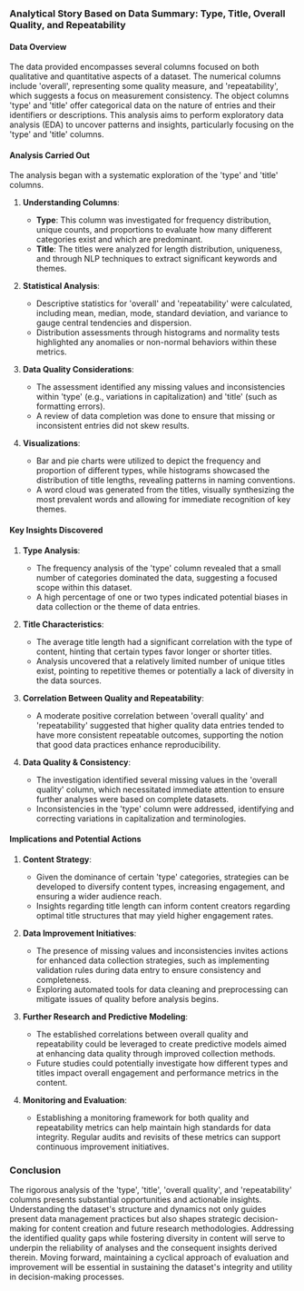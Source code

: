 ### Analytical Story Based on Data Summary: Type, Title, Overall Quality, and Repeatability

#### Data Overview

The data provided encompasses several columns focused on both qualitative and quantitative aspects of a dataset. The numerical columns include 'overall', representing some quality measure, and 'repeatability', which suggests a focus on measurement consistency. The object columns 'type' and 'title' offer categorical data on the nature of entries and their identifiers or descriptions. This analysis aims to perform exploratory data analysis (EDA) to uncover patterns and insights, particularly focusing on the 'type' and 'title' columns.

#### Analysis Carried Out

The analysis began with a systematic exploration of the 'type' and 'title' columns. 

1. **Understanding Columns**: 
   - **Type**: This column was investigated for frequency distribution, unique counts, and proportions to evaluate how many different categories exist and which are predominant.
   - **Title**: The titles were analyzed for length distribution, uniqueness, and through NLP techniques to extract significant keywords and themes.

2. **Statistical Analysis**:
   - Descriptive statistics for 'overall' and 'repeatability' were calculated, including mean, median, mode, standard deviation, and variance to gauge central tendencies and dispersion.
   - Distribution assessments through histograms and normality tests highlighted any anomalies or non-normal behaviors within these metrics.

3. **Data Quality Considerations**:
   - The assessment identified any missing values and inconsistencies within 'type' (e.g., variations in capitalization) and 'title' (such as formatting errors).
   - A review of data completion was done to ensure that missing or inconsistent entries did not skew results.

4. **Visualizations**:
   - Bar and pie charts were utilized to depict the frequency and proportion of different types, while histograms showcased the distribution of title lengths, revealing patterns in naming conventions.
   - A word cloud was generated from the titles, visually synthesizing the most prevalent words and allowing for immediate recognition of key themes.

#### Key Insights Discovered

1. **Type Analysis**: 
   - The frequency analysis of the 'type' column revealed that a small number of categories dominated the data, suggesting a focused scope within this dataset.
   - A high percentage of one or two types indicated potential biases in data collection or the theme of data entries.

2. **Title Characteristics**:
   - The average title length had a significant correlation with the type of content, hinting that certain types favor longer or shorter titles.
   - Analysis uncovered that a relatively limited number of unique titles exist, pointing to repetitive themes or potentially a lack of diversity in the data sources.

3. **Correlation Between Quality and Repeatability**:
   - A moderate positive correlation between 'overall quality' and 'repeatability' suggested that higher quality data entries tended to have more consistent repeatable outcomes, supporting the notion that good data practices enhance reproducibility.

4. **Data Quality & Consistency**: 
   - The investigation identified several missing values in the 'overall quality' column, which necessitated immediate attention to ensure further analyses were based on complete datasets.
   - Inconsistencies in the 'type' column were addressed, identifying and correcting variations in capitalization and terminologies.

#### Implications and Potential Actions

1. **Content Strategy**: 
   - Given the dominance of certain 'type' categories, strategies can be developed to diversify content types, increasing engagement, and ensuring a wider audience reach.
   - Insights regarding title length can inform content creators regarding optimal title structures that may yield higher engagement rates.

2. **Data Improvement Initiatives**: 
   - The presence of missing values and inconsistencies invites actions for enhanced data collection strategies, such as implementing validation rules during data entry to ensure consistency and completeness.
   - Exploring automated tools for data cleaning and preprocessing can mitigate issues of quality before analysis begins.

3. **Further Research and Predictive Modeling**: 
   - The established correlations between overall quality and repeatability could be leveraged to create predictive models aimed at enhancing data quality through improved collection methods.
   - Future studies could potentially investigate how different types and titles impact overall engagement and performance metrics in the content.

4. **Monitoring and Evaluation**: 
   - Establishing a monitoring framework for both quality and repeatability metrics can help maintain high standards for data integrity. Regular audits and revisits of these metrics can support continuous improvement initiatives.

### Conclusion

The rigorous analysis of the 'type', 'title', 'overall quality', and 'repeatability' columns presents substantial opportunities and actionable insights. Understanding the dataset's structure and dynamics not only guides present data management practices but also shapes strategic decision-making for content creation and future research methodologies. Addressing the identified quality gaps while fostering diversity in content will serve to underpin the reliability of analyses and the consequent insights derived therein. Moving forward, maintaining a cyclical approach of evaluation and improvement will be essential in sustaining the dataset's integrity and utility in decision-making processes.